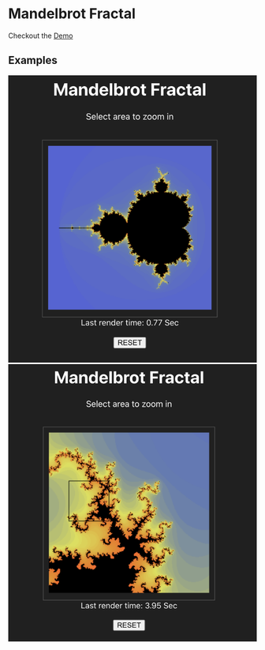 # Mandelbrot Fractal

Checkout the [Demo](https://ebinxavier.github.io/mandelbrot/)

## Examples

![alt text](./public/ex2.png)
![alt text](./public/ex1.png)
